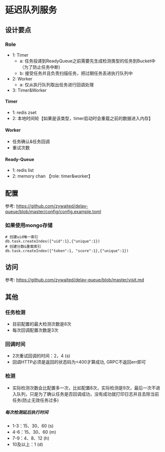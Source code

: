 # 延迟队列服务
## 设计要点
### Role
* 1: Timer 
	* a: 任务投递到ReadyQueue之前需要先生成检测类型的任务到Bucket中（为了防止任务中断)
	* b: 接受任务并且负责扫描任务，把过期任务丢进执行队列中
* 2: Worker
	* a: 仅从执行队列取出任务进行回调处理
* 3: Timer&Worker

#### Timer
* 1: redis zset
* 2: 本地时间轮【如果是该类型，timer启动时会重载之前的数据进入内存】

#### Worker
* 任务确认&任务回调
* 重试次数

#### Ready-Queue
* 1: redis list
* 2: memory chan 【role: timer&worker】

## 配置
参考: https://github.com/zywaited/delay-queue/blob/master/config/config.example.toml

### 如果使用mongo存储
```mongo
# 创建uid唯一索引
db.task.createIndex({"uid":1},{"unique":1})
# 创建分数&重载索引
db.task.createIndex({"token":1, "score":1},{"unique":1})
```

## 访问
参考: https://github.com/zywaited/delay-queue/blob/master/visit.md

## 其他
### 任务检测
* 目前配置的最大检测次数是8次
* 每次回调配置次数是3次

### 回调时间
* 2次重试回调的时间：2，4 (s)
* 回调HTTP必须是返回的状态码为<400才算成功, GRPC不返回err即可

### 检测
* 实际检测次数会比配置多一次，比如配置8次，实际检测是9次，最后一次不进入队列，只是为了确认任务是否回调成功，没有成功就打印日志并且去除当前任务(防止无效任务过多)

##### 每次检测延后执行时间
* 1-3：15、30、60 (s)
* 4-6：15、30、60 (m)
* 7-9：4、8、12 (h)
* 10及以上：1 (d)

